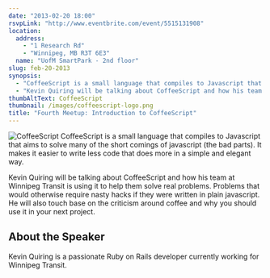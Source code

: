 ```yaml
---
date: "2013-02-20 18:00"
rsvpLink: "http://www.eventbrite.com/event/5515131908"
location: 
  address: 
    - "1 Research Rd"
    - "Winnipeg, MB R3T 6E3"
  name: "UofM SmartPark - 2nd floor"
slug: feb-20-2013
synopsis: 
  - "CoffeeScript is a small language that compiles to Javascript that aims to solve many of the short comings of javascript (the bad parts). It makes it easier to write less code that does more in a simple and elegant way."
  - "Kevin Quiring will be talking about CoffeeScript and how his team at Winnipeg Transit is using it to help them solve real problems."
thumbAltText: CoffeeScript
thumbnail: /images/coffeescript-logo.png
title: "Fourth Meetup: Introduction to CoffeeScript"
---
```


![CoffeeScript](/images/coffeescript-logo.png "CoffeeScript")
CoffeeScript is a small language that compiles to Javascript that aims to solve many of the short comings of javascript (the bad parts). It makes it easier to write less code that does more in a simple and elegant way.

Kevin Quiring will be talking about CoffeeScript and how his team at Winnipeg Transit is using it to help them solve real problems. Problems that would otherwise require nasty hacks if they were written in plain javascript. He will also touch base on the criticism around coffee and why you should use it in your next project.

About the Speaker
-----------------

Kevin Quiring is a passionate Ruby on Rails developer currently working for Winnipeg Transit.
